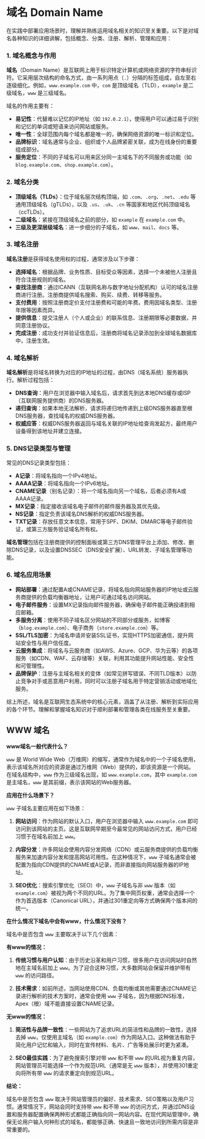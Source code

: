 # 域名 Domain Name

在实践中部署应用场景时，理解并熟练运用域名相关的知识至关重要。以下是对域名各种知识的详细讲解，包括概念、分类、注册、解析、管理和应用：

### **1. 域名概念与作用**

**域名**（Domain Name）是互联网上用于标识特定计算机或网络资源的字符串标识符。它采用层次结构的命名方式，由一系列用点（`.`）分隔的标签组成，自左至右逐级细化。例如，`www.example.com` 中，`com` 是顶级域名（TLD），`example` 是二级域名，`www` 是三级域名。

域名的作用主要有：

- **易记性**：代替难以记忆的IP地址（如 `192.0.2.1`），使得用户可以通过易于识别和记忆的单词或短语来访问网站或服务。
- **唯一性**：全球范围内每个域名都是唯一的，确保网络资源的唯一标识和定位。
- **品牌标识**：域名通常与企业、组织或个人品牌紧密关联，成为在线身份的重要组成部分。
- **服务定位**：不同的子域名可以用来区分同一主域名下的不同服务或功能（如 `blog.example.com`、`shop.example.com`）。

### **2. 域名分类**

- **顶级域名（TLDs）**：位于域名层次结构顶端，如 `.com`、`.org`、`.net`、`.edu` 等通用顶级域名（gTLDs），以及 `.us`、`.uk`、`.cn` 等国家和地区代码顶级域名（ccTLDs）。
- **二级域名**：紧接在顶级域名之前的部分，如 `example` 在 `example.com` 中。
- **三级及更深层级域名**：进一步细分的子域名，如 `www`、`mail`、`docs` 等。

### **3. 域名注册**

**域名注册**是获得域名使用权的过程，通常涉及以下步骤：

- **选择域名**：根据品牌、业务性质、目标受众等因素，选择一个未被他人注册且符合注册规则的域名。
- **查找注册商**：通过ICANN（互联网名称与数字地址分配机构）认可的域名注册商进行注册。注册商提供域名搜索、购买、续费、转移等服务。
- **支付费用**：按照注册商定价支付注册费和可能的年费。费用因域名类型、注册年限等因素而异。
- **提供信息**：提交注册人（个人或企业）的联系信息、注册期限等必要数据，并同意注册协议。
- **完成注册**：成功支付并验证信息后，注册商将域名记录添加到全球域名数据库中，注册生效。

### **4. 域名解析**

**域名解析**是将域名转换为对应的IP地址的过程，由DNS（域名系统）服务器执行。解析过程包括：

- **DNS查询**：用户在浏览器中输入域名后，请求首先到达本地DNS缓存或ISP（互联网服务提供商）的DNS服务器。
- **递归查询**：如果本地无法解析，请求将递归地传递到上级DNS服务器直至根DNS服务器，查找域名的权威DNS服务器。
- **权威应答**：权威DNS服务器返回与域名关联的IP地址给查询发起方，最终用户设备得到该地址并建立连接。

### **5. DNS记录类型与管理**

常见的DNS记录类型包括：

- **A记录**：将域名指向一个IPv4地址。
- **AAAA记录**：将域名指向一个IPv6地址。
- **CNAME记录**（别名记录）：将一个域名指向另一个域名，后者必须有A或AAAA记录。
- **MX记录**：指定接收该域名电子邮件的邮件服务器及其优先级。
- **NS记录**：指定负责该域名DNS解析的权威DNS服务器。
- **TXT记录**：存放任意文本信息，常用于SPF、DKIM、DMARC等电子邮件验证，或第三方服务验证域名所有权。

**域名管理**包括在注册商提供的控制面板或第三方DNS管理平台上添加、修改、删除DNS记录，以及设置DNSSEC（DNS安全扩展）、URL转发、子域名管理等功能。

### **6. 域名应用场景**

- **网站部署**：通过配置A或CNAME记录，将域名指向网站服务器的IP地址或云服务商提供的负载均衡器地址，让用户可通过域名访问网站。
- **电子邮件服务**：设置MX记录指向邮件服务器，确保电子邮件能正确投递到相应邮箱。
- **多服务分离**：使用不同子域名区分网站的不同部分或服务，如博客（`blog.example.com`）、电子商务（`store.example.com`）等。
- **SSL/TLS加密**：为域名申请并安装SSL证书，实现HTTPS加密通信，提升网站安全性与用户信任度。
- **云服务集成**：将域名与云服务商（如AWS、Azure、GCP、华为云等）的各项服务（如CDN、WAF、云存储等）关联，利用其功能提升网站性能、安全性和可管理性。
- **品牌保护**：注册与主域名相关的变体（如常见拼写错误、不同TLD版本）以防止竞争对手或恶意用户利用，同时可以注册子域名用于特定营销活动或地域化服务。

综上所述，域名是互联网生态系统中的核心元素，涵盖了从注册、解析到实际应用的各个环节。理解和掌握域名知识对于顺利部署和管理各类在线服务至关重要。

## WWW 域名

**www域名一般代表什么？**

`www` 是 World Wide Web（万维网）的缩写，通常作为域名中的一个子域名使用，表示该域名所对应的资源是通过万维网（Web）提供的，即该资源是一个网站。在域名结构中，`www` 作为三级域名出现，如 `www.example.com`，其中 `example.com` 是主域名，`www` 是其前缀，表示该网站的Web服务器。

**应用在什么场景下？**

`www` 子域名主要应用在如下场景：

1. **网站访问**：作为网站的默认入口，用户在浏览器中输入 `www.example.com` 即可访问到该网站的主页。这是互联网早期至今最常见的网站访问方式，用户已经习惯于在域名前加上 `www`。

2. **内容分发**：许多网站会使用内容分发网络（CDN）或云服务商提供的负载均衡服务来加速内容分发和提高网站可用性。在这种情况下，`www` 子域名通常会被配置为指向CDN提供的CNAME或A记录，而非直接指向网站服务器的IP地址。

3. **SEO优化**：搜索引擎优化（SEO）中，`www` 子域名与非 `www` 版本（如 `example.com`）被视为两个不同的URL。为了集中网页权重，通常会选择一个作为首选版本（Canonical URL），并通过301重定向等方式确保两个版本间的统一。

**在什么情况下域名中会有www，什么情况下没有？**

域名中是否包含 `www` 主要取决于以下几个因素：

**有www的情况：**

1. **传统习惯与用户认知**：由于历史沿革和用户习惯，很多用户在访问网站时自然地在主域名前加上 `www`。为了迎合这种习惯，大多数网站会保留并维护带有 `www` 的访问路径。

2. **技术需求**：如前所述，当网站使用CDN、负载均衡或其他需要通过CNAME记录进行解析的技术方案时，通常会使用 `www` 子域名，因为根据DNS标准，Apex（根）域不能直接设置CNAME记录。

**无www的情况：**

1. **简洁性与品牌一致性**：一些网站为了追求URL的简洁性和品牌的一致性，选择去掉 `www`，仅使用主域名（如 `example.com`）作为网站入口。这种做法有助于简化用户记忆和输入，同时在宣传材料、名片、广告等处展示时更为紧凑。

2. **SEO最佳实践**：为了避免搜索引擎对带 `www` 和不带 `www` 的URL视为重复内容，网站管理员可能选择一个作为规范URL（通常是无 `www` 版本），并使用301重定向将所有带 `www` 的请求重定向到规范URL。

**结论：**

域名中是否包含 `www` 取决于网站管理员的偏好、技术需求、SEO策略以及用户习惯。通常情况下，网站会同时支持带 `www` 和不带 `www` 的访问方式，并通过DNS设置和服务器配置确保两种形式都能正确指向同一网站内容。在现代网站管理中，确保无论用户输入何种形式的域名，都能够正确、快速且一致地访问到所需内容是非常重要的。



